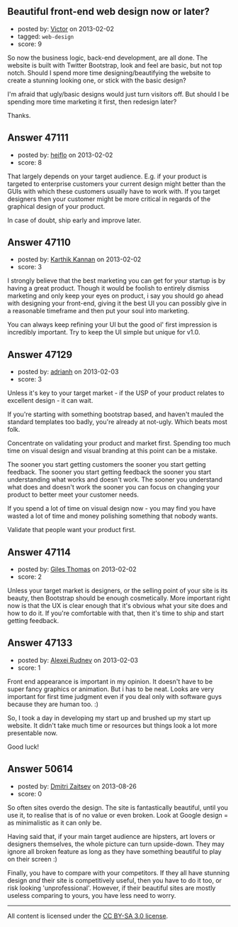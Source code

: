 ## Beautiful front-end web design now or later?

- posted by: [Victor](https://stackexchange.com/users/-1/8429-victor) on 2013-02-02
- tagged: `web-design`
- score: 9

So now the business logic, back-end development, are all done. The website is built with Twitter Bootstrap, look and feel are basic, but not top notch. Should I spend more time designing/beautifying the website to create a stunning looking one, or stick with the basic design?

I'm afraid that ugly/basic designs would just turn visitors off. But should I be spending more time marketing it first, then redesign later?

Thanks.


## Answer 47111

- posted by: [heiflo](https://stackexchange.com/users/-1/23844-heiflo) on 2013-02-02
- score: 8

That largely depends on your target audience. E.g. if your product is targeted to enterprise customers your current design might better than the GUIs with which these customers usually have to work with.
If you target designers then your customer might be more critical in regards of the graphical design of your product.

In case of doubt, ship early and improve later.


## Answer 47110

- posted by: [Karthik Kannan](https://stackexchange.com/users/-1/23836-karthik-kannan) on 2013-02-02
- score: 3

I strongly believe that the best marketing you can get for your startup is by having a great product. Though it would be foolish to entirely dismiss marketing and only keep your eyes on product, i say you should go ahead with designing your front-end, giving it the best UI you can possibly give in a reasonable timeframe and then put your soul into marketing. 

You can always keep refining your UI but the good ol' first impression is incredibly important. Try to keep the UI simple but unique for v1.0.


## Answer 47129

- posted by: [adrianh](https://stackexchange.com/users/-1/4599-adrianh) on 2013-02-03
- score: 3

Unless it's key to your target market - if the USP of your product relates to excellent design - it can wait.

If you're starting with something bootstrap based, and haven't mauled the standard templates too badly, you're already at not-ugly. Which beats most folk.

Concentrate on validating your product and market first. Spending too much time on visual design and visual branding at this point can be a mistake.

The sooner you start getting customers the sooner you start getting feedback. The sooner you start getting feedback the sooner you start understanding what works and doesn't work. The sooner you understand what does and doesn't work the sooner you can focus on changing your product to better meet your customer needs.

If you spend a lot of time on visual design now - you may find you have wasted a lot of time and money polishing something that nobody wants. 

Validate that people want your product first.


## Answer 47114

- posted by: [Giles Thomas](https://stackexchange.com/users/-1/1547-giles-thomas) on 2013-02-02
- score: 2

Unless your target market is designers, or the selling point of your site is its beauty, then Bootstrap should be enough cosmetically. More important right now is that the UX is clear enough that it's obvious what your site does and how to do it. If you're comfortable with that, then it's time to ship and start getting feedback.


## Answer 47133

- posted by: [Alexei Rudnev](https://stackexchange.com/users/-1/23617-alexei-rudnev) on 2013-02-03
- score: 1

Front end appearance is important in my opinion. It doesn't have to be super fancy graphics or animation. But i has to be neat. Looks are very important for first time judgment even if you deal only with software guys because they are human too. :)

So, I took a day in developing my start up and brushed up my start up website. It didn't take much time or resources but things look a lot more presentable now.

Good luck!


## Answer 50614

- posted by: [Dmitri Zaitsev](https://stackexchange.com/users/-1/27575-dmitri-zaitsev) on 2013-08-26
- score: 0

So often sites overdo the design. The site is fantastically beautiful, until you use it, to realise that is of no value or even broken. Look at Google design = as minimalistic as it can only be.

Having said that, if your main target audience are hipsters, art lovers or designers themselves, the whole picture can turn upside-down. They may ignore all broken feature as long as they have something beautiful to play on their screen :)

Finally, you have to compare with your competitors. If they all have stunning design _and_ their site is competitively useful, then you have to do it too, or risk looking 'unprofessional'. However, if their beautiful sites are mostly useless comparing to yours, you have less need to worry.  



---

All content is licensed under the [CC BY-SA 3.0 license](https://creativecommons.org/licenses/by-sa/3.0/).
